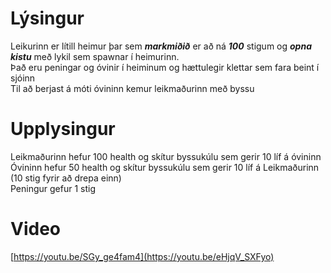 # Lýsingur
Leikurinn er lítill heimur þar sem ___markmiðið___ er að ná ___100___ stigum og ___opna kistu___ með lykil sem spawnar í heimurinn.<br>
Það eru peningar og óvinir í heiminum og hættulegir klettar sem fara beint í sjóinn<br>
Til að berjast á móti óvininn kemur leikmaðurinn með byssu<br>

# Upplysingur
Leikmaðurinn hefur 100 health og skítur byssukúlu sem gerir 10 líf á óvininn<br>
Óvininn hefur 50 health og skítur byssukúlu sem gerir 10 líf á Leikmaðurinn (10 stig fyrir að drepa einn)<br>
Peningur gefur 1 stig<br>

# Video
[https://youtu.be/SGy_ge4fam4](https://youtu.be/eHjqV_SXFyo)
